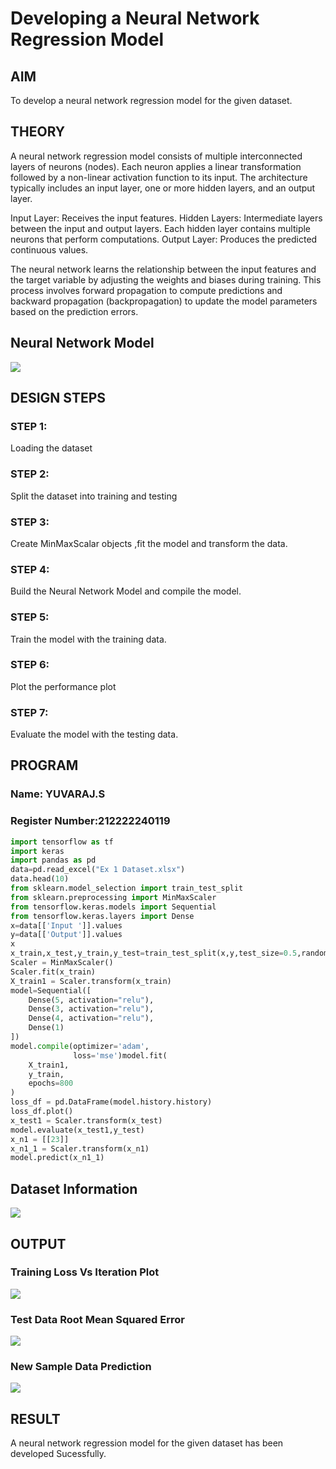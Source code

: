 # Developing a Neural Network Regression Model

## AIM

To develop a neural network regression model for the given dataset.

## THEORY

A neural network regression model consists of multiple interconnected layers of neurons (nodes). Each neuron applies a linear transformation followed by a non-linear activation function to its input. The architecture typically includes an input layer, one or more hidden layers, and an output layer.

Input Layer: Receives the input features.
Hidden Layers: Intermediate layers between the input and output layers. Each hidden layer contains multiple neurons that perform computations.
Output Layer: Produces the predicted continuous values.

The neural network learns the relationship between the input features and the target variable by adjusting the weights and biases during training. This process involves forward propagation to compute predictions and backward propagation (backpropagation) to update the model parameters based on the prediction errors.

## Neural Network Model

![](./IMG/neural.png)

## DESIGN STEPS

### STEP 1:

Loading the dataset

### STEP 2:

Split the dataset into training and testing

### STEP 3:

Create MinMaxScalar objects ,fit the model and transform the data.

### STEP 4:

Build the Neural Network Model and compile the model.

### STEP 5:

Train the model with the training data.

### STEP 6:

Plot the performance plot

### STEP 7:

Evaluate the model with the testing data.

## PROGRAM
### Name: YUVARAJ.S
### Register Number:212222240119
```python
import tensorflow as tf
import keras
import pandas as pd
data=pd.read_excel("Ex 1 Dataset.xlsx")
data.head(10)
from sklearn.model_selection import train_test_split
from sklearn.preprocessing import MinMaxScaler
from tensorflow.keras.models import Sequential
from tensorflow.keras.layers import Dense
x=data[['Input ']].values
y=data[['Output']].values
x
x_train,x_test,y_train,y_test=train_test_split(x,y,test_size=0.5,random_state=40)
Scaler = MinMaxScaler()
Scaler.fit(x_train)
X_train1 = Scaler.transform(x_train)
model=Sequential([
    Dense(5, activation="relu"),
    Dense(3, activation="relu"),
    Dense(4, activation="relu"),
    Dense(1)
])
model.compile(optimizer='adam',
              loss='mse')model.fit(
    X_train1,
    y_train,
    epochs=800
)
loss_df = pd.DataFrame(model.history.history)
loss_df.plot()
x_test1 = Scaler.transform(x_test)
model.evaluate(x_test1,y_test)
x_n1 = [[23]]
x_n1_1 = Scaler.transform(x_n1)
model.predict(x_n1_1)
```
## Dataset Information

![](./IMG/2.png)

## OUTPUT

### Training Loss Vs Iteration Plot

![](./IMG/output.png)

### Test Data Root Mean Squared Error

![](./IMG/3.png)
### New Sample Data Prediction

![](./IMG/4.png)

## RESULT

A neural network regression model for the given dataset has been developed Sucessfully.